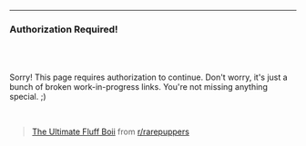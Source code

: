 <!DOCTYPE html>
<html>
<head>
    <?$page_title = "Kevin Liao - Authorization Required"?>
    <?php include("common/header.php"); ?>
</head>
<body>
<?php include("common/menu.html"); ?>

<div class="container-fluid block">
    <hr>
    <div class="row">
        <div class="col-md-12">
            <h3 class="text-center">Authorization Required!</h3>
            <p class="text-center" style ="padding-top:50px">Sorry! This page requires authorization to continue. Don't worry, it's just a bunch of broken work-in-progress links. You're not missing anything special. ;)</p><br>
        </div>
    </div>
</div>
<div class="container-fluid block">
    <div class="text-center">
        <blockquote class="reddit-card" data-card-created="1523209676"><a href="https://www.reddit.com/r/rarepuppers/comments/7u96pr/the_ultimate_fluff_boii/?ref=share&ref_source=embed">The Ultimate Fluff Boii</a> from <a href="http://www.reddit.com/r/rarepuppers">r/rarepuppers</a></blockquote>
         <script async src="//embed.redditmedia.com/widgets/platform.js" charset="UTF-8"></script>
    </div>
</div>

<?php include("common/footer.html"); ?>


</body>
</html>
